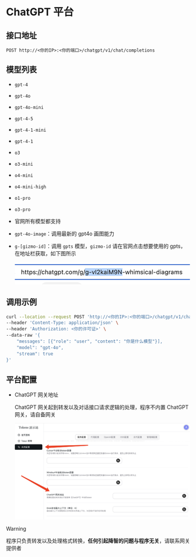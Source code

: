 # ChatGPT 平台

## 接口地址

```curl
POST http://<你的IP>:<你的端口>/chatgpt/v1/chat/completions
```

## 模型列表

- `gpt-4`
- `gpt-4o`
- `gpt-4o-mini`
- `gpt-4-5`
- `gpt-4-1-mini`
- `gpt-4-1`
- `o3`
- `o3-mini`
- `o4-mini`
- `o4-mini-high`
- `o1-pro`
- `o3-pro`
- 官网所有模型都支持
- `gpt-4o-image`：调用最新的 gpt4o 画图能力
- `g-[gizmo-id]`：调用 `gpts` 模型，`gizmo-id` 请在官网点击想要使用的 gpts，在地址栏获取，如下图所示

  ![2481748234920_.pic.jpg](/2481748234920_.pic.jpg)

## 调用示例

```bash
curl --location --request POST 'http://<你的IP>:<你的端口>/chatgpt/v1/chat/completions' \
--header 'Content-Type: application/json' \
--header 'Authorization: <你的许可证>' \
--data-raw '{
    "messages": [{"role": "user", "content": "你是什么模型"}],
    "model": "gpt-4o",
    "stream": true
}'
```

## 平台配置

- ChatGPT 网关地址

  ChatGPT 网关起到转发以及对话接口请求逻辑的处理，程序不内置 ChatGPT 网关，请自备网关

  ![/3701744441658_.pic.jpg](/3701744441658_.pic.jpg)

> [!WARNING]
> 程序只负责转发以及处理格式转换，**任何引起降智的问题与程序无关**，请联系网关提供者
